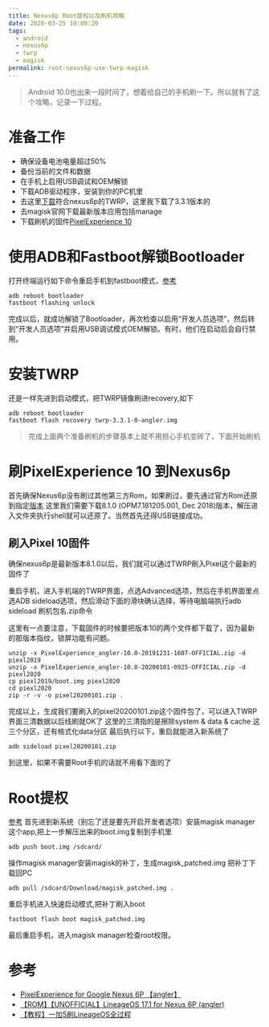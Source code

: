 ```yaml
---
title: Nexus6p Root提权以及刷机攻略
date: 2020-03-25 18:00:20
tags:
  - android
  - nexus6p
  - twrp
  - magisk
permalink: root-nexus6p-use-twrp-magisk
---
```


> Android 10.0也出来一段时间了，想着给自己的手机刷一下。所以就有了这个攻略，记录一下过程。

# 准备工作

* 确保设备电池电量超过50%
* 备份当前的文件和数据
* 在手机上启用USB调试和OEM解锁
* 下载ADB驱动程序，安装到你的PC机里
* 去这里[下载](https://twrp.me/Devices/)符合nexus6p的TWRP，这里我下载了3.3.1版本的
* 去magisk官网下载最新版本应用包括manage
* 下载刷机的固件[PixelExperience 10](https://download.pixelexperience.org/angler)

# 使用ADB和Fastboot解锁Bootloader

打开终端运行如下命令重启手机到fastboot模式，[参考](https://developers.google.com/android/images)
```
adb reboot bootloader
fastboot flashing unlock
```
完成以后，就成功解锁了Bootloader，再次检查以启用“开发人员选项”，然后转到“开发人员选项”并启用USB调试模式OEM解锁。有时，他们在启动后会自行禁用。

# 安装TWRP

还是一样先进到启动模式，把TWRP镜像刷进recovery,如下
```
adb reboot bootloader
fastboot flash recovery twrp-3.3.1-0-angler.img
```

> 完成上面两个准备刷机的步骤基本上就不用担心手机变砖了，下面开始刷机

# 刷PixelExperience 10 到Nexus6p

首先确保Nexus6p没有刷过其他第三方Rom，如果刷过，要先通过官方Rom还原到指定[版本](https://developers.google.com/android/images#angler)
这里我们需要下载8.1.0 (OPM7.181205.001, Dec 2018)版本，解压进入文件夹执行shell就可以还原了。当然首先还得USB链接成功。

## 刷入Pixel 10固件

确保nexus6p是最新版本8.1.0以后，我们就可以通过TWRP刷入Pixel这个最新的固件了

重启手机，进入手机端的TWRP界面，点选Advanced选项，然后在手机界面里点选ADB sideload选项，然后滑动下面的滑块确认选择，等待电脑端执行adb sideload 刷机包名.zip命令

这里有一点要注意，下载固件的时候要把版本10的两个文件都下载了，因为最新的那版本指纹，锁屏功能有问题。

```
unzip -x PixelExperience_angler-10.0-20191231-1607-OFFICIAL.zip -d piexl2019
unzip -x PixelExperience_angler-10.0-20200101-0925-OFFICIAL.zip -d piexl2020
cp piexl2019/boot.img piexl2020
cd piexl2020
zip -r -v -o pixel20200101.zip .
```
完成以上，生成我们要刷入的pixel20200101.zip这个固件包了，可以进入TWRP界面三清数据以后线刷就OK了
这里的三清指的是擦除system & data & cache 这三个分区，还有格式化data分区
最后执行以下，重启就能进入新系统了
```
adb sideload pixel20200101.zip
```
到这里，如果不需要Root手机的话就不用看下面的了

# Root提权
[参考](https://www.youtube.com/watch?v=3pxOeiIBrHI&t=582s)
首先进到新系统（别忘了还是要先开启开发者选项）安装magisk manager这个app,把上一步解压出来的boot.img复制到手机里
```
adb push boot.img /sdcard/
```
操作magisk manager安装magisk的补丁，生成magisk_patched.img
把补丁下载回PC
```
adb pull /sdcard/Download/magisk_patched.img .
```

重启手机进入快速启动模式,把补丁刷入boot
```
fastboot flash boot magisk_patched.img
```
最后重启手机，进入magisk manager检查root权限。

# 参考

* [ PixelExperience for Google Nexus 6P 【angler】](https://forum.xda-developers.com/nexus-6p/development/rom-pixel-experience-t3970525)
* [【ROM】【UNOFFICIAL】LineageOS 17.1 for Nexus 6P (angler)](https://forum.xda-developers.com/nexus-6p/orig-development/rom-lineageos-17-0-nexus-6p-angler-t4012099)
* [【教程】一加5刷LineageOS全过程](https://mikey2008.github.io/2019/12/31/%E3%80%90%E6%95%99%E7%A8%8B%E3%80%91%E4%B8%80%E5%8A%A05%E5%88%B7LineageOS%E5%85%A8%E8%BF%87%E7%A8%8B/)
